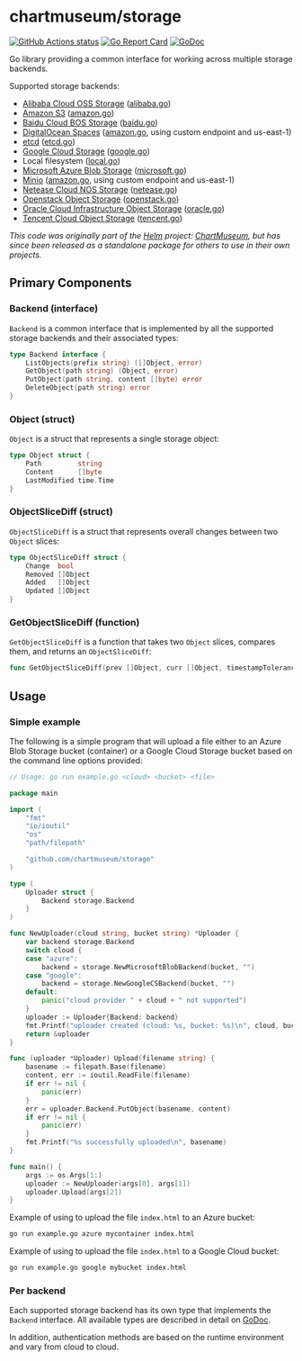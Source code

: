 # chartmuseum/storage

[![GitHub Actions status](https://github.com/chartmuseum/storage/workflows/build/badge.svg)](https://github.com/chartmuseum/storage/actions?query=workflow%3Abuild)
[![Go Report Card](https://goreportcard.com/badge/github.com/chartmuseum/storage)](https://goreportcard.com/report/github.com/chartmuseum/storage)
[![GoDoc](https://godoc.org/github.com/chartmuseum/storage?status.svg)](https://godoc.org/github.com/chartmuseum/storage)

Go library providing a common interface for working across multiple storage backends.

Supported storage backends:

- [Alibaba Cloud OSS Storage](https://www.alibabacloud.com/product/oss) ([alibaba.go](./alibaba.go))
- [Amazon S3](https://aws.amazon.com/s3/) ([amazon.go](./amazon.go))
- [Baidu Cloud BOS Storage](https://cloud.baidu.com/product/bos.html) ([baidu.go](./baidu.go))
- [DigitalOcean Spaces](https://www.digitalocean.com/products/spaces/) ([amazon.go](./amazon.go), using custom endpoint and us-east-1)
- [etcd](https://etcd.io/) ([etcd.go](./etcd.go))
- [Google Cloud Storage](https://cloud.google.com/storage/) ([google.go](./google.go))
- Local filesystem ([local.go](./local.go))
- [Microsoft Azure Blob Storage](https://azure.microsoft.com/en-us/services/storage/blobs/) ([microsoft.go](./microsoft.go))
- [Minio](https://min.io/) ([amazon.go](./amazon.go), using custom endpoint and us-east-1)
- [Netease Cloud NOS Storage](https://www.163yun.com/product/nos) ([netease.go](./netease.go))
- [Openstack Object Storage](https://developer.openstack.org/api-ref/object-store/) ([openstack.go](./openstack.go))
- [Oracle Cloud Infrastructure Object Storage](https://cloud.oracle.com/storage) ([oracle.go](./oracle.go))
- [Tencent Cloud Object Storage](https://intl.cloud.tencent.com/product/cos) ([tencent.go](./tencent.go))

*This code was originally part of the [Helm](https://github.com/helm/helm) project: [ChartMuseum](https://github.com/helm/chartmuseum),
but has since been released as a standalone package for others to use in their own projects.*

## Primary Components

### Backend (interface)

`Backend` is a common interface that is implemented by all the supported storage backends and their associated types:

```go
type Backend interface {
    ListObjects(prefix string) ([]Object, error)
    GetObject(path string) (Object, error)
    PutObject(path string, content []byte) error
    DeleteObject(path string) error
}
```

### Object (struct)

`Object` is a struct that represents a single storage object:

```go
type Object struct {
    Path         string
    Content      []byte
    LastModified time.Time
}
```

### ObjectSliceDiff (struct)

`ObjectSliceDiff` is a struct that represents overall changes between two `Object` slices:

```go
type ObjectSliceDiff struct {
    Change  bool
    Removed []Object
    Added   []Object
    Updated []Object
}
```

### GetObjectSliceDiff (function)

`GetObjectSliceDiff` is a function that takes two `Object` slices, compares them, and returns an `ObjectSliceDiff`:

```go
func GetObjectSliceDiff(prev []Object, curr []Object, timestampTolerance time.Duration) ObjectSliceDiff
```

## Usage

### Simple example

The following is a simple program that will upload a file either to an Azure Blob Storage bucket (container) or a Google Cloud Storage bucket based on the command line options provided:

```go
// Usage: go run example.go <cloud> <bucket> <file>

package main

import (
	"fmt"
	"io/ioutil"
	"os"
	"path/filepath"

	"github.com/chartmuseum/storage"
)

type (
	Uploader struct {
		Backend storage.Backend
	}
)

func NewUploader(cloud string, bucket string) *Uploader {
	var backend storage.Backend
	switch cloud {
	case "azure":
		backend = storage.NewMicrosoftBlobBackend(bucket, "")
	case "google":
		backend = storage.NewGoogleCSBackend(bucket, "")
	default:
		panic("cloud provider " + cloud + " not supported")
	}
	uploader := Uploader{Backend: backend}
	fmt.Printf("uploader created (cloud: %s, bucket: %s)\n", cloud, bucket)
	return &uploader
}

func (uploader *Uploader) Upload(filename string) {
	basename := filepath.Base(filename)
	content, err := ioutil.ReadFile(filename)
	if err != nil {
		panic(err)
	}
	err = uploader.Backend.PutObject(basename, content)
	if err != nil {
		panic(err)
	}
	fmt.Printf("%s successfully uploaded\n", basename)
}

func main() {
	args := os.Args[1:]
	uploader := NewUploader(args[0], args[1])
	uploader.Upload(args[2])
}
```

Example of using to upload the file `index.html` to an Azure bucket:

```bash
go run example.go azure mycontainer index.html
```

Example of using to upload the file `index.html` to a Google Cloud bucket:

```bash
go run example.go google mybucket index.html
```

### Per backend

Each supported storage backend has its own type that implements the `Backend` interface.
All available types are described in detail on [GoDoc](https://godoc.org/github.com/chartmuseum/storage).

In addition, authentication methods are based on the runtime environment and vary from cloud to cloud.
